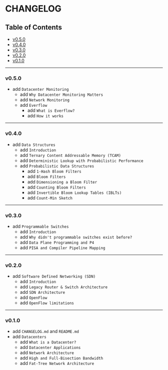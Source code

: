 <h1>CHANGELOG</h1>

<h2>Table of Contents</h2>

- [v0.5.0](#v050)
- [v0.4.0](#v040)
- [v0.3.0](#v030)
- [v0.2.0](#v020)
- [v0.1.0](#v010)

--------------------

### v0.5.0

- add `Datacenter Monitoring`
  - add `Why Datacenter Monitoring Matters`
  - add `Network Monitoring`
  - add `Everflow`
    - add `What is Everflow?`
    - add `How it works`

--------------------

### v0.4.0

- add `Data Structures`
  - add `Introduction`
  - add `Ternary Content Addressable Memory (TCAM)`
  - add `Deterministic Lookup with Probabilistic Performance`
  - add `Probabilistic Data Structures`
    - add `1-Hash Bloom Filters`
    - add `Bloom Filters`
    - add `Dimensioning a Bloom Filter`
    - add `Counting Bloom Filters`
    - add `Invertible Bloom Lookup Tables (IBLTs)`
    - add `Count-Min Sketch`

--------------------

### v0.3.0

- add `Programmable Switches`
  - add `Introduction`
  - add `Why didn't programmable switches exist before?`
  - add `Data Plane Programming and P4`
  - add `PISA and Compiler Pipeline Mapping`

--------------------

### v0.2.0

- add `Software Defined Networking (SDN)`
  - add `Introduction`
  - add `Legacy Router & Switch Architecture`
  - add `SDN Architecture`
  - add `OpenFlow`
  - add `OpenFlow limitations`

--------------------

### v0.1.0

- add `CHANGELOG.md` and `README.md`
- add `Datacenters`
  - add `What is a Datacenter?`
  - add `Datacenter Applications`
  - add `Network Architecture`
  - add `High and Full-Bisection Bandwidth`
  - add `Fat-Tree Network Architecture`